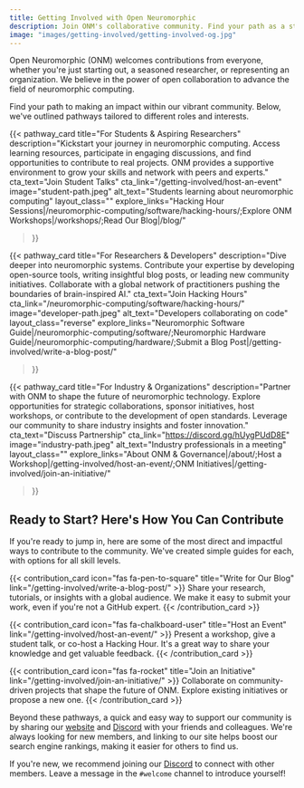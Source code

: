 ```yaml
---
title: Getting Involved with Open Neuromorphic
description: Join ONM's collaborative community. Find your path as a student, practitioner, or industry expert to contribute to open-source neuromorphic computing.
image: "images/getting-involved/getting-involved-og.jpg" 
---
```


Open Neuromorphic (ONM) welcomes contributions from everyone, whether you're just starting out, a seasoned researcher, or representing an organization. We believe in the power of open collaboration to advance the field of neuromorphic computing.

Find your path to making an impact within our vibrant community. Below, we've outlined pathways tailored to different roles and interests.

{{< pathway_card
title="For Students & Aspiring Researchers"
description="Kickstart your journey in neuromorphic computing. Access learning resources, participate in engaging discussions, and find opportunities to contribute to real projects. ONM provides a supportive environment to grow your skills and network with peers and experts."
cta_text="Join Student Talks"
cta_link="/getting-involved/host-an-event"
image="student-path.jpeg"
alt_text="Students learning about neuromorphic computing"
layout_class=""
explore_links="Hacking Hour Sessions|/neuromorphic-computing/software/hacking-hours/;Explore ONM Workshops|/workshops/;Read Our Blog|/blog/"
>}}

{{< pathway_card
title="For Researchers & Developers"
description="Dive deeper into neuromorphic systems. Contribute your expertise by developing open-source tools, writing insightful blog posts, or leading new community initiatives. Collaborate with a global network of practitioners pushing the boundaries of brain-inspired AI."
cta_text="Join Hacking Hours"
cta_link="/neuromorphic-computing/software/hacking-hours/"
image="developer-path.jpeg"
alt_text="Developers collaborating on code"
layout_class="reverse"
explore_links="Neuromorphic Software Guide|/neuromorphic-computing/software/;Neuromorphic Hardware Guide|/neuromorphic-computing/hardware/;Submit a Blog Post|/getting-involved/write-a-blog-post/"
>}}

{{< pathway_card
title="For Industry & Organizations"
description="Partner with ONM to shape the future of neuromorphic technology. Explore opportunities for strategic collaborations, sponsor initiatives, host workshops, or contribute to the development of open standards. Leverage our community to share industry insights and foster innovation."
cta_text="Discuss Partnership"
cta_link="https://discord.gg/hUygPUdD8E"
image="industry-path.jpeg"
alt_text="Industry professionals in a meeting"
layout_class=""
explore_links="About ONM & Governance|/about/;Host a Workshop|/getting-involved/host-an-event/;ONM Initiatives|/getting-involved/join-an-initiative/"
>}}

## Ready to Start? Here's How You Can Contribute

If you're ready to jump in, here are some of the most direct and impactful ways to contribute to the community. We've created simple guides for each, with options for all skill levels.

<div class="my-16 grid grid-cols-1 gap-8 md:grid-cols-2 lg:grid-cols-3">
  {{< contribution_card icon="fas fa-pen-to-square" title="Write for Our Blog" link="/getting-involved/write-a-blog-post/" >}}
  Share your research, tutorials, or insights with a global audience. We make it easy to submit your work, even if you're not a GitHub expert.
  {{< /contribution_card >}}

{{< contribution_card icon="fas fa-chalkboard-user" title="Host an Event" link="/getting-involved/host-an-event/" >}}
Present a workshop, give a student talk, or co-host a Hacking Hour. It's a great way to share your knowledge and get valuable feedback.
{{< /contribution_card >}}

{{< contribution_card icon="fas fa-rocket" title="Join an Initiative" link="/getting-involved/join-an-initiative/" >}}
Collaborate on community-driven projects that shape the future of ONM. Explore existing initiatives or propose a new one.
{{< /contribution_card >}}
</div>

Beyond these pathways, a quick and easy way to support our community is by sharing our [website](https://open-neuromorphic.org/) and [Discord](https://discord.gg/hUygPUdD8E) with your friends and colleagues. We're always looking for new members, and linking to our site helps boost our search engine rankings, making it easier for others to find us.

If you're new, we recommend joining our [Discord](https://discord.gg/hUygPUdD8E) to connect with other members. Leave a message in the `#welcome` channel to introduce yourself!
